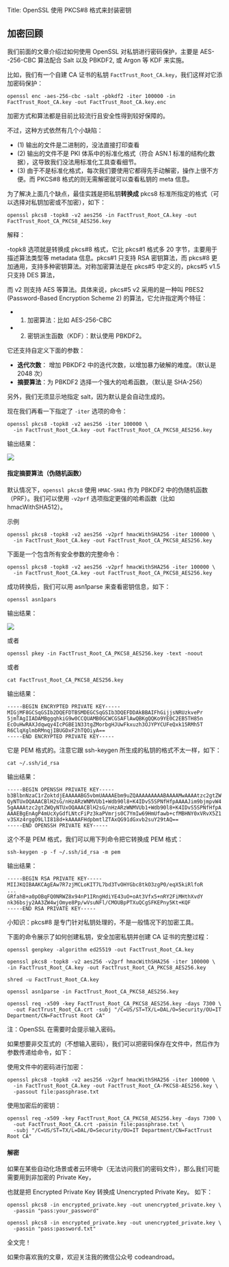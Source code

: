 Title: OpenSSL 使用 PKCS#8 格式来封装密钥

## 加密回顾

我们前面的文章介绍过如何使用 OpenSSL 对私钥进行密码保护，主要是 AES--256-CBC 算法配合 Salt 以及 PBKDF2, 或 Argon 等 KDF 来实施。

比如，我们有一个自建 CA 证书的私钥 `FactTrust_Root_CA.key`，我们这样对它添加密码保护：

```
openssl enc -aes-256-cbc -salt -pbkdf2 -iter 100000 -in FactTrust_Root_CA.key -out FactTrust_Root_CA.key.enc
```

加密方式和算法都是目前比较流行且安全性得到较好保障的。

不过，这种方式依然有几个小缺陷：

- (1) 输出的文件是二进制的，没法直接打印查看
- (2) 输出的文件不是 PKI 体系中的标准化格式（符合 ASN.1 标准的结构化数据），这导致我们没法用标准化工具查看细节。
- (3) 由于不是标准化格式，每次我们要使用它都得先手动解密，操作上很不方便。而 PKCS#8 格式的则无需解密就可以查看私钥的 meta 信息。

为了解决上面几个缺点，最佳实践是把私钥**转换成** pkcs8 标准所指定的格式（可以选择对私钥加密或不加密），如下：

```
openssl pkcs8 -topk8 -v2 aes256 -in FactTrust_Root_CA.key -out FactTrust_Root_CA_PKCS8_AES256.key

```

解释：

-topk8 选项就是转换成 pkcs#8 格式，它比 pkcs#1 格式多 20 字节，主要用于描述算法类型等 metadata 信息。pkcs#1 只支持 RSA 密钥算法，而 pkcs#8 更加通用，支持多种密钥算法。对称加密算法是在 pkcs#5 中定义的，pkcs#5 v1.5 只支持 DES 算法，

而 v2 则支持 AES 等算法。具体来说，pkcs#5 v2 采用的是一种叫 PBES2 (Password-Based Encryption Scheme 2) 的算法，它允许指定两个特征：

- 1. 加密算法：比如 AES-256-CBC
- 2. 密钥派生函数（KDF）：默认使用 PBKDF2。

它还支持自定义下面的参数：

- **迭代次数**： 增加 PBKDF2 中的迭代次数，以增加暴力破解的难度。（默认是 2048 次）
- **摘要算法**：为 PBKDF2 选择一个强大的哈希函数，（默认是 SHA-256）

另外，我们无须显示地指定 salt，因为默认是会自动生成的。


现在我们再看一下指定了 `-iter` 选项的命令：

```
openssl pkcs8 -topk8 -v2 aes256 -iter 100000 \
  -in FactTrust_Root_CA.key -out FactTrust_Root_CA_PKCS8_AES256.key
```

输出结果：

![](https://us-article-images.oss-cn-shanghai.aliyuncs.com/screenshots/asn1parse1.png)


#### 指定摘要算法（伪随机函数）
默认情况下，`openssl pkcs8` 使用 `HMAC-SHA1` 作为 PBKDF2 中的伪随机函数（PRF）。我们可以使用 `-v2prf` 选项指定更强的哈希函数（比如 hmacWithSHA512）。

示例

```
openssl pkcs8 -topk8 -v2 aes256 -v2prf hmacWithSHA256 -iter 100000 \
  -in FactTrust_Root_CA.key -out FactTrust_Root_CA_PKCS8_AES256.key
```

下面是一个包含所有安全参数的完整命令：

```
openssl pkcs8 -topk8 -v2 aes256 -v2prf hmacWithSHA256 -iter 100000 \
  -in FactTrust_Root_CA.key -out FactTrust_Root_CA_PKCS8_AES256.key
```


成功转换后，我们可以用 asn1parse 来查看密钥信息，如下：

```
openssl asn1pars
```

输出结果：

![](https://us-article-images.oss-cn-shanghai.aliyuncs.com/screenshots/pkcs8_iter.png)


或者

```
openssl pkey -in FactTrust_Root_CA_PKCS8_AES256.key -text -noout
```

或者

```
cat FactTrust_Root_CA_PKCS8_AES256.key
```

输出结果：

```
-----BEGIN ENCRYPTED PRIVATE KEY-----
MIGjMF8GCSqGSIb2DQEFDTBSMDEGCSqGSIb3DQEFDDAkBBAIFhGijjsNRUzkvePr
5jmTAgIIADAMBggqhkiG9w0CCQUAMB0GCWCGSAFlAwQBKgQQKo9YE0C2EB5TH85n
EcOuHwRAXJdqwqy4IcPGBE1N33tgZMorbgHJUwFkxuzh3OJYPYCUFeQxk15RMh5T
R6ClqXglmbRMnqjIBUGDxF2hTQOiyA==
-----END ENCRYPTED PRIVATE KEY-----
```

它是 PEM 格式的。注意它跟 ssh-keygen 所生成的私钥的格式不太一样，如下：

```
cat ~/.ssh/id_rsa
```

输出结果：

```
-----BEGIN OPENSSH PRIVATE KEY-----
b3BlbnNzaC1rZoktdjEAAAAABG5vbmUAAAAEbm9uZQAAAAAAAAABAAAAMwAAAAtzc2gtZW
QyNTUxOQAAACBlH2sG/nHzARzWNMVUb1+Wdb90l8+K4IDvS5SPNfHfpAAAAJim9bjmpvW4
5gAAAAtzc2gtZWQyNTUxOQAAACBlH2sG/nHzARzWNMVUb1+Wdb90l8+K4IDvS5SPNfHfpA
AAAEBgEnAgP4mUcXyGdfLNtcFiPz3kaPVmrjs0C7YmIw69HmUfawb+cfMBHNY0xVRvX5Z1
v3SXz4rggO9LlI818d+kAAAAFHdpbmtlZTAxQG91dGxvb2suY29tAQ==
-----END OPENSSH PRIVATE KEY-----
```

这个不是 PEM 格式，我们可以用下列命令把它转换成 PEM 格式：

```
ssh-keygen -p -f ~/.ssh/id_rsa -m pem
```

输出结果：

```
-----BEGIN RSA PRIVATE KEY-----
MIIJKQIBAAKCAgEAw7R7zjMCLoKIT7L7bd3TvOHYGbc8tkO3zgP0/eqX5kiRlfoR
...
GRfahB+a0pOBqFQ0NRWZ8x94nP1IRngHdiYE43uO+oAt3Vfx5+nRY2FiMHthXvdY
nk36bsjy2AA3ZW4wjOmye8Pp/wVsuNFl/CMOUBpPTXuQCgSFKEPny5Kt+KQF
-----END RSA PRIVATE KEY-----
```


小知识：pkcs#8 是专门针对私钥处理的，不是一般情况下的加密工具。


下面的命令展示了如何创建私钥，安全加密私钥并创建 CA 证书的完整过程：


```
openssl genpkey -algorithm ed25519 -out FactTrust_Root_CA.key

openssl pkcs8 -topk8 -v2 aes256 -v2prf hmacWithSHA256 -iter 100000 \
-in FactTrust_Root_CA.key -out FactTrust_Root_CA_PKCS8_AES256.key

shred -u FactTrust_Root_CA.key

openssl asn1parse -in FactTrust_Root_CA_PKCS8_AES256.key

openssl req -x509 -key FactTrust_Root_CA_PKCS8_AES256.key -days 7300 \
  -out FactTrust_Root_CA.crt -subj "/C=US/ST=TX/L=DAL/O=Security/OU=IT Department/CN=FactTrust Root CA"

```

注：OpenSSL 在需要时会提示输入密码。


如果想要非交互式的（不想输入密码），我们可以把密码保存在文件中，然后作为参数传递给命令，如下：

使用文件中的密码进行加密：

```
openssl pkcs8 -topk8 -v2 aes256 -v2prf hmacWithSHA256 -iter 100000 \
  -in FactTrust_Root_CA.key -out FactTrust_Root_CA-PKCS8-AES256.key \
  -passout file:passphrase.txt
```

使用加密后的密钥：

```
openssl req -x509 -key FactTrust_Root_CA_PKCS8_AES256.key -days 7300 \
  -out FactTrust_Root_CA.crt -passin file:passphrase.txt \
  -subj "/C=US/ST=TX/L=DAL/O=Security/OU=IT Department/CN=FactTrust Root CA"
```



#### 解密
如果在某些自动化场景或者云环境中（无法访问我们的密码文件），那么我们可能需要用到非加密的 Private Key，

也就是把 Encrypted Private Key 转换成 Unencrypted Private Key。
如下：

```
openssl pkcs8 -in encrypted_private.key -out unencrypted_private.key \
  -passin "pass:your_password"

openssl pkcs8 -in encrypted_private.key -out unencrypted_private.key \
  -passin "pass:password.txt"
```


全文完！

如果你喜欢我的文章，欢迎关注我的微信公众号 codeandroad。


